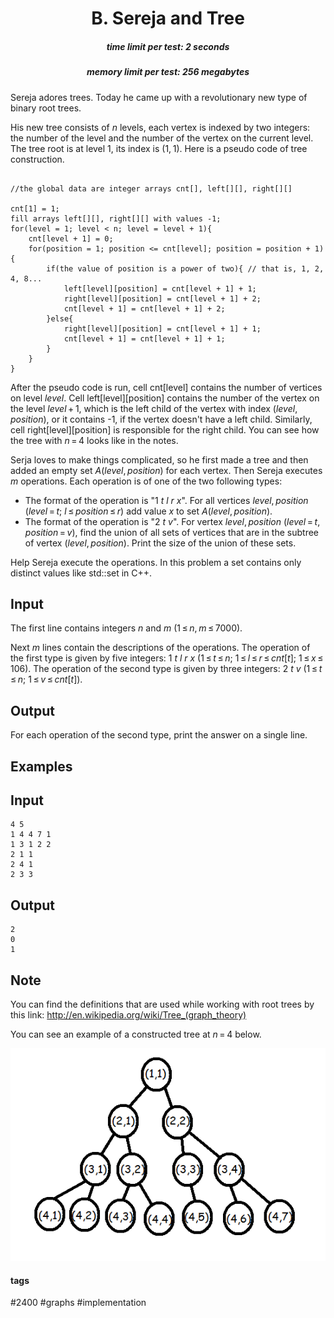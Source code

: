 <h1 style='text-align: center;'> B. Sereja and Tree</h1>

<h5 style='text-align: center;'>time limit per test: 2 seconds</h5>
<h5 style='text-align: center;'>memory limit per test: 256 megabytes</h5>

Sereja adores trees. Today he came up with a revolutionary new type of binary root trees.

His new tree consists of *n* levels, each vertex is indexed by two integers: the number of the level and the number of the vertex on the current level. The tree root is at level 1, its index is (1, 1). Here is a pseudo code of tree construction.


```
  
//the global data are integer arrays cnt[], left[][], right[][]  
  
cnt[1] = 1;  
fill arrays left[][], right[][] with values -1;  
for(level = 1; level < n; level = level + 1){  
    cnt[level + 1] = 0;  
    for(position = 1; position <= cnt[level]; position = position + 1){  
        if(the value of position is a power of two){ // that is, 1, 2, 4, 8...  
            left[level][position] = cnt[level + 1] + 1;  
            right[level][position] = cnt[level + 1] + 2;  
            cnt[level + 1] = cnt[level + 1] + 2;              
        }else{  
            right[level][position] = cnt[level + 1] + 1;  
            cnt[level + 1] = cnt[level + 1] + 1;  
        }  
    }  
}  

```
After the pseudo code is run, cell cnt[level] contains the number of vertices on level *level*. Cell left[level][position] contains the number of the vertex on the level *level* + 1, which is the left child of the vertex with index (*level*, *position*), or it contains -1, if the vertex doesn't have a left child. Similarly, cell right[level][position] is responsible for the right child. You can see how the tree with *n* = 4 looks like in the notes.

Serja loves to make things complicated, so he first made a tree and then added an empty set *A*(*level*, *position*) for each vertex. Then Sereja executes *m* operations. Each operation is of one of the two following types:

* The format of the operation is "1 *t* *l* *r* *x*". For all vertices *level*, *position* (*level* = *t*; *l* ≤ *position* ≤ *r*) add value *x* to set *A*(*level*, *position*).
* The format of the operation is "2 *t* *v*". For vertex *level*, *position* (*level* = *t*, *position* = *v*), find the union of all sets of vertices that are in the subtree of vertex (*level*, *position*). Print the size of the union of these sets.

Help Sereja execute the operations. In this problem a set contains only distinct values like std::set in C++.

## Input

The first line contains integers *n* and *m* (1 ≤ *n*, *m* ≤ 7000). 

Next *m* lines contain the descriptions of the operations. The operation of the first type is given by five integers: 1 *t* *l* *r* *x* (1 ≤ *t* ≤ *n*; 1 ≤ *l* ≤ *r* ≤ *cnt*[*t*]; 1 ≤ *x* ≤ 106). The operation of the second type is given by three integers: 2 *t* *v* (1 ≤ *t* ≤ *n*; 1 ≤ *v* ≤ *cnt*[*t*]).

## Output

For each operation of the second type, print the answer on a single line.

## Examples

## Input


```
4 5  
1 4 4 7 1  
1 3 1 2 2  
2 1 1  
2 4 1  
2 3 3  

```
## Output


```
2  
0  
1  

```
## Note

You can find the definitions that are used while working with root trees by this link: http://en.wikipedia.org/wiki/Tree_(graph_theory)

You can see an example of a constructed tree at *n* = 4 below.

 ![](images/c2b0046a3b7736c3ea1eb19714ed2e50af17ba95.png) 

#### tags 

#2400 #graphs #implementation 
